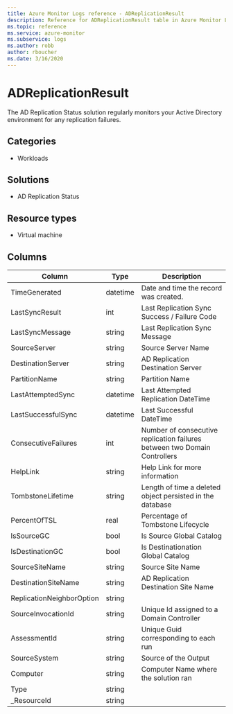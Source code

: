 ```yaml
---
title: Azure Monitor Logs reference - ADReplicationResult
description: Reference for ADReplicationResult table in Azure Monitor Logs.
ms.topic: reference
ms.service: azure-monitor
ms.subservice: logs
ms.author: robb
author: rboucher
ms.date: 3/16/2020
---
```


# ADReplicationResult

 The AD Replication Status solution regularly monitors your Active Directory environment for any replication failures.

## Categories

- Workloads
## Solutions

- AD Replication Status
## Resource types

- Virtual machine




## Columns

|Column|Type|Description|
|---|---|---|
|TimeGenerated|datetime|Date and time the record was created.|
|LastSyncResult|int|Last Replication Sync Success / Failure Code|
|LastSyncMessage|string|Last Replication Sync Message|
|SourceServer|string|Source Server Name|
|DestinationServer|string|AD Replication Destination Server|
|PartitionName|string|Partition Name|
|LastAttemptedSync|datetime|Last Attempted Replication DateTime|
|LastSuccessfulSync|datetime|Last Successful DateTime|
|ConsecutiveFailures|int|Number of consecutive replication failures between two Domain Controllers|
|HelpLink|string|Help Link for more information|
|TombstoneLifetime|string|Length of time a deleted object persisted in the database|
|PercentOfTSL|real|Percentage of Tombstone Lifecycle|
|IsSourceGC|bool|Is Source Global Catalog|
|IsDestinationGC|bool|Is Destinationation Global Catalog|
|SourceSiteName|string|Source Site Name|
|DestinationSiteName|string|AD Replication Destination Site Name|
|ReplicationNeighborOption|string||
|SourceInvocationId|string|Unique Id assigned to a Domain Controller|
|AssessmentId|string|Unique Guid corresponding to each run|
|SourceSystem|string|Source of the Output|
|Computer|string|Computer Name where the solution ran|
|Type|string||
|_ResourceId|string||
